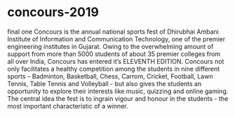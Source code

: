 # concours-2019
final one 
Concours is the annual national sports fest of Dhirubhai Ambani Institute of Information and Communication Technology, one of the premier engineering institutes in Gujarat. Owing to the overwhelming amount of support from more than 5000 students of about 35 premier colleges from all over India, Concours has entered it’s ELEVENTH EDITION. Concours not only facilitates a healthy competition among the students in nine different sports – Badminton, Basketball, Chess, Carrom, Cricket, Football, Lawn Tennis, Table Tennis and Volleyball - but also gives the students an opportunity to explore their interests like music, quizzing and online gaming. The central idea the fest is to ingrain vigour and honour in the students - the most important characteristic of a winner.
